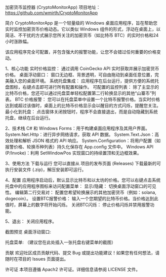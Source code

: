 加密货币监控器 (CryptoMonitorApp)
项目地址： https://github.com/wmirth/CryptoMonitorApp

简介
CryptoMonitorApp 是一个轻量级的 Windows 桌面应用程序，旨在帮助您实时监控加密货币价格动态。它以类似 Windows 组件的形式，浮动在桌面上，以简洁、不干扰的方式展示您所关注的加密货币（如比特币 BTC）的实时价格和24小时涨跌幅。

该应用程序完全可配置，并包含强大的报警功能，让您不会错过任何重要的价格变动。

1、核心功能
实时价格监控： 通过调用 CoinGecko API 实时获取并展示加密货币价格。
桌面浮动窗口： 窗口无边框、背景透明，可自由拖动到桌面任意位置，完美融入您的桌面环境。
系统托盘集成： 应用程序在后台运行，提供方便的系统托盘图标，右键点击即可进行所有配置和操作。
可配置的监控列表： 除了主显示的比特币价格，您还可以通过托盘菜单轻松配置第二行轮换显示的其他“山寨币”列表。
BTC 价格报警： 您可以在托盘菜单中设置一个比特币报警价格。当实时价格达到或超过该值时，桌面上的比特币价格显示会以醒目的方式闪烁，提醒您关注。
最小化到托盘： 点击窗体关闭按钮时，程序不会直接退出，而是自动隐藏到系统托盘，继续在后台运行。

2、技术栈
C# 和 Windows Forms：用于构建桌面应用程序及其用户界面。
System.Net.Http：进行异步网络请求，获取 API 数据。
System.Text.Json：高效处理和解析 JSON 格式的 API 响应。
System.Configuration：将用户配置（如报警价格、轮换币种列表）持久化保存在 App.config 文件中。
Windows API (P/Invoke)：利用 SetWindowPos 实现窗口的持续置顶和无边框效果。

3、使用方法
下载与运行
您可以直接从 项目的发布页面 (Releases) 下载最新的可执行安装文件 (.zip)，解压安装即可运行。

4、配置
应用程序启动后，默认显示比特币和以太坊的价格。您可以右键点击系统托盘中的应用程序图标来访问配置菜单：
显示/隐藏： 切换桌面浮动窗口的可见性。
编辑第二行交易对： 配置您希望轮换展示的其他加密货币（例如：solana, dogecoin）。
设置BTC报警价格： 输入一个您期望的比特币价格。当价格达到此值时，屏幕上的数字将开始闪烁。
关闭BTC闪烁： 停止价格闪烁并禁用报警功能。

5、退出： 关闭应用程序。

截图预览
桌面浮动窗口:  

托盘菜单: （建议您在此处插入一张托盘右键菜单的截图）

贡献
欢迎社区成员贡献代码、提交 Bug 或提出功能建议！如果您有任何想法，请随时在项目的 Issues 页面提出。

许可证
本项目遵循 Apach2 许可证。详细信息请参阅 LICENSE 文件。
